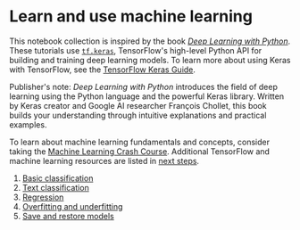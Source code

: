 # Learn and use machine learning

This notebook collection is inspired by the book
*[Deep Learning with Python](https://books.google.com/books?id=Yo3CAQAACAAJ)*.
These tutorials use <a href="../../api_docs/python/tf/keras.md"><code>tf.keras</code></a>, TensorFlow's high-level Python API for building
and training deep learning models. To learn more about using Keras with
TensorFlow, see the [TensorFlow Keras Guide](../../guide/keras).

Publisher's note: *Deep Learning with Python* introduces the field of deep
learning using the Python language and the powerful Keras library. Written by
Keras creator and Google AI researcher François Chollet, this book builds your
understanding through intuitive explanations and practical examples.

To learn about machine learning fundamentals and concepts, consider taking the
[Machine Learning Crash Course](https://developers.google.com/machine-learning/crash-course/).
Additional TensorFlow and machine learning resources are listed in [next steps](../next_steps).

1. [Basic classification](./basic_classification)
2. [Text classification](./basic_text_classification)
3. [Regression](./basic_regression)
4. [Overfitting and underfitting](./overfit_and_underfit)
5. [Save and restore models](./save_and_restore_models)
